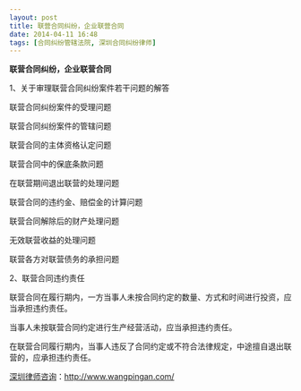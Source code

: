 ```yaml
---
layout: post
title: 联营合同纠纷，企业联营合同
date: 2014-04-11 16:48
tags: [合同纠纷管辖法院, 深圳合同纠纷律师]
---
```

<strong>联营合同纠纷，企业联营合同</strong>

1、关于审理联营合同纠纷案件若干问题的解答

联营合同纠纷案件的受理问题

联营合同纠纷案件的管辖问题

联营合同的主体资格认定问题

联营合同中的保底条款问题

在联营期间退出联营的处理问题

联营合同的违约金、赔偿金的计算问题

联营合同解除后的财产处理问题

无效联营收益的处理问题

联营各方对联营债务的承担问题

2、联营合同违约责任

联营合同在履行期内，一方当事人未按合同约定的数量、方式和时间进行投资，应当承担违约责任。

当事人未按联营合同约定进行生产经营活动，应当承担违约责任。

在联营合同履行期内，当事人违反了合同约定或不符合法律规定，中途擅自退出联营的，应承担违约责任。

<a href="http://www.wangpingan.com/">深圳律师咨询</a>：<a href="http://www.wangpingan.com/">http://www.wangpingan.com/</a>

